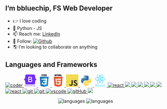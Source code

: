 <!-- ## I’m Orhan / bbluechip 🎫 -->
<kbd>
<!-- <img alt="Coder GIF" height=450 width=480 src="https://github.com/bbluechip/bbluechip/blob/main/coder.jpeg" /> -->
</kbd>
<!-- ### Current Project: -->

## I’m bbluechip, FS Web Developer 

- 👉 I love coding
- 🌃 Python - JS
- 📫 Reach me: [LinkedIn](https://www.linkedin.com/in/orhan-berk-d-2a8a7b238/)
- 🎯 Follow: [![Github](https://img.shields.io/github/followers/bbluechip?label=Follow&style=social)](https://github.com/bbluechip)
- 🌎 I’m looking to collaborate on anything



##  Languages and Frameworks

<a href="https://www.linkedin.com/in/orhan-berk-d-2a8a7b238/" target="_blank" title ="night_coder"> <img src="https://media.giphy.com/media/xUA7bdpLxQhsSQdyog/giphy.gif" alt="coder" width="40" height="40"/> </a>
<a href="https://getbootstrap.com" target="_blank" title ="bootstrap"> <img
src="https://raw.githubusercontent.com/devicons/devicon/master/icons/bootstrap/bootstrap-plain-wordmark.svg"
alt="bootstrap" width="40" height="40"/> </a>
<a href="https://www.w3schools.com/css/" target="_blank" title ="CSS">
<img src="https://raw.githubusercontent.com/devicons/devicon/master/icons/css3/css3-original-wordmark.svg"
alt="css3" width="40" height="40" /> </a>
<a href="https://www.w3.org/html/" target="_blank" title ="html"> <img
src="https://raw.githubusercontent.com/devicons/devicon/master/icons/html5/html5-original-wordmark.svg"
alt="html5" width="40" height="40" /> </a>
<a href="https://developer.mozilla.org/en-US/docs/Web/JavaScript" target="_blank" title ="JavaScript"> <img
src="https://raw.githubusercontent.com/devicons/devicon/master/icons/javascript/javascript-original.svg"
alt="javascript" width="40" height="40" /> </a>
<a href="https://www.python.org" target="_blank" title ="Python"> <img
src="https://raw.githubusercontent.com/devicons/devicon/master/icons/python/python-original.svg"
alt="python" width="40" height="40" /> </a>
<a href="https://reactjs.org/" target="_blank" title ="React.js"> <img
src="https://raw.githubusercontent.com/devicons/devicon/master/icons/react/react-original-wordmark.svg"
alt="react" width="40" height="40" /> </a>
<a href="https://firebase.google.com/" target="_blank" title ="Firebase-backend"> <img
src="https://miro.medium.com/max/300/1*R4c8lHBHuH5qyqOtZb3h-w.png"
alt="react" width="40" height="40" /> </a>
<a href="#" target="_blank"> <img src="https://static.djangoproject.com/img/logos/django-logo-negative.1d528e2cb5fb.png" height="40"/> </a>
<a href="#" target="_blank"> <img src="https://www.django-rest-framework.org/img/logo.png" height="40"/> </a>
<a href="#" target="_blank"> <img src="https://media.licdn.com/dms/image/D4D12AQF2V7HvPX0UPQ/article-cover_image-shrink_600_2000/0/1661770860269?e=2147483647&v=beta&t=-ADRg_N0qDURBaZ3oeYZCzogJautYm_UHBBKU-HXzDk" height="40"/> </a>
<a href="#" target="_blank"> <img src="https://upload.wikimedia.org/wikipedia/commons/thumb/3/3c/TuxFlat.svg/800px-TuxFlat.svg.png" height="40"/> </a>
<a href="#" target="_blank"> <img src="https://images.g2crowd.com/uploads/product/image/large_detail/large_detail_251be2af3ae607c45c14e816eaa1cf41/postgresql.png" height="40"/> </a>
<a href="#" target="_blank"> <img src="https://www.howtogeek.com/wp-content/uploads/csit/2021/04/075c8694.jpeg?height=200p&trim=2,2,2,2&crop=16:9" height="40"/> </a>
<a href="https://www.typescriptlang.org/" target="_blank" title ="Typescript"> <img
src="https://www.tutorialsteacher.com/Content/images/home/typescript.svg"
alt="react" width="40" height="40" /> </a>
<a href="https://git-scm.com/" target="_blank"> <img src="https://miro.medium.com/max/579/1*8oUV4Vpjb01iAZB7OI3Usg.png" alt="git" width="40" height="40"/> </a>
<a href="https://git-scm.com/" target="_blank"> <img src="https://www.vectorlogo.zone/logos/git-scm/git-scm-icon.svg" alt="git" width="40" height="40"/> </a>
<a href="https://code.visualstudio.com/" target="_blank"> <img src="https://upload.wikimedia.org/wikipedia/commons/thumb/9/9a/Visual_Studio_Code_1.35_icon.svg/1024px-Visual_Studio_Code_1.35_icon.svg.png" alt="vscode" width="40" height="40"/> </a>
<a href="#" target="_blank"> <img src="https://upload.wikimedia.org/wikipedia/commons/9/91/Octicons-mark-github.svg" alt="gitHub" height="40"/> </a>
<a href="#" target="_blank"> <img src="https://img.shields.io/badge/jira-1e90ff.svg?&style=for-the-badge&logo=jira&logoColor=white" height="40"/> </a>




<div align="center">
 <img src="https://github-readme-stats.vercel.app/api/?username=bbluechip&count_private=true&theme=tokyonight&showicons=true" alt="languages" width="50%">
 <img src="https://github-readme-stats.vercel.app/api/top-langs/?username=bbluechip&theme=chartreuse-dark&layout=compact" alt="languages" width="42%">
 <div>
  

